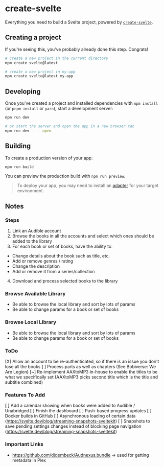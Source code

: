 # create-svelte

Everything you need to build a Svelte project, powered by [`create-svelte`](https://github.com/sveltejs/kit/tree/master/packages/create-svelte).

## Creating a project

If you're seeing this, you've probably already done this step. Congrats!

```bash
# create a new project in the current directory
npm create svelte@latest

# create a new project in my-app
npm create svelte@latest my-app
```

## Developing

Once you've created a project and installed dependencies with `npm install` (or `pnpm install` or `yarn`), start a development server:

```bash
npm run dev

# or start the server and open the app in a new browser tab
npm run dev -- --open
```

## Building

To create a production version of your app:

```bash
npm run build
```

You can preview the production build with `npm run preview`.

> To deploy your app, you may need to install an [adapter](https://kit.svelte.dev/docs/adapters) for your target environment.




## Notes

### Steps
1. Link an Audible account
2. Browse the books in all the accounts and select which ones should be added to the library
3. For each book or set of books, have the ability to:
  * Change details about the book such as title, etc.
  * Add or remove genres / rating
  * Change the description
  * Add or remove it from a series/collection
4. Download and process selected books to the library

### Browse Available Library
* Be able to browse the local library and sort by lots of params
* Be able to change params for a book or set of books

### Browse Local Library
* Be able to browse the local library and sort by lots of params
* Be able to change params for a book or set of books


### ToDo
[X] Allow an account to be re-authenticated, so if there is an issue you don't lose all the books
[ ] Process parts as well as chapters (See Bobiverse: We Are Legion)
[~] Re-implement AAXtoMP3 in-house to enable the titles to be what we specifically set (AAXtoMP3 picks second title which is the title and subtitle combined)


### Features To Add
[ ] Add a calendar showing when books were added to Audible / Unabridged
[ ] Finish the dashboard
[ ] Push-based progress updates
[ ] Docker builds in GitHub
[ ] Asynchronous loading of certain data (https://svelte.dev/blog/streaming-snapshots-sveltekit)
[ ] Snapshots to save pending settings changes instead of blocking page navigation (https://svelte.dev/blog/streaming-snapshots-sveltekit)

### Important Links
* https://github.com/djdembeck/Audnexus.bundle -> used for getting metadata in Plex